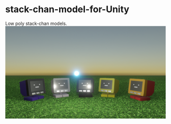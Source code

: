 # stack-chan-model-for-Unity
 Low poly stack-chan models.
[![stack-chan models](./img/models.png)](https://youtu.be/_jm1XjaSEf0)
